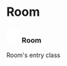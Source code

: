 # Room

### <img src="../../.gitbook/assets/base.png" width="32" height="32" /> Room
Room's entry class<br>
